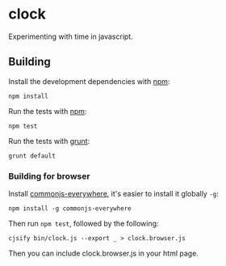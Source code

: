 clock
=====

Experimenting with time in javascript.

## Building

Install the development dependencies with [npm](https://npmjs.org/):

    npm install

Run the tests with [npm](https://npmjs.org/):

    npm test

Run the tests with [grunt](http://gruntjs.com/):

    grunt default

### Building for browser

Install [commonjs-everywhere](), it's easier to install it globally ```-g```:

    npm install -g commonjs-everywhere

Then run ```npm test```, followed by the following:

    cjsify bin/clock.js --export _ > clock.browser.js

Then you can include clock.browser.js in your html page.
